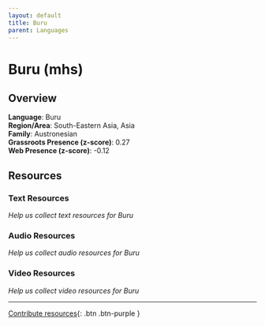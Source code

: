 ```yaml
---
layout: default
title: Buru
parent: Languages
---
```


# Buru (mhs)

## Overview

**Language**: Buru  
**Region/Area**: South-Eastern Asia, Asia  
**Family**: Austronesian  
**Grassroots Presence (z-score)**: 0.27  
**Web Presence (z-score)**: -0.12  

## Resources

### Text Resources
*Help us collect text resources for Buru*

### Audio Resources
*Help us collect audio resources for Buru*

### Video Resources
*Help us collect video resources for Buru*

---

[Contribute resources](https://forms.office.com/e/1SfLJx3u1r){: .btn .btn-purple }
